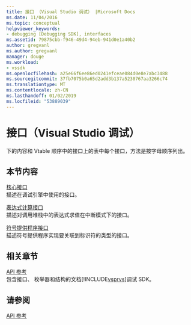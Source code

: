 ```yaml
---
title: 接口 （Visual Studio 调试） |Microsoft Docs
ms.date: 11/04/2016
ms.topic: conceptual
helpviewer_keywords:
- debugging [Debugging SDK], interfaces
ms.assetid: 79875cbb-f946-49d4-94eb-941d0e1a40b2
author: gregvanl
ms.author: gregvanl
manager: douge
ms.workload:
- vssdk
ms.openlocfilehash: a25e66f6ee86ed0241efceae084d0e8e7abc3488
ms.sourcegitcommit: 37fb7075b0a65d2add3b137a5230767aa3266c74
ms.translationtype: MT
ms.contentlocale: zh-CN
ms.lasthandoff: 01/02/2019
ms.locfileid: "53889039"
---
```

# <a name="interfaces-visual-studio-debugging"></a>接口（Visual Studio 调试）
下的内容和 Vtable 顺序中的接口上的表中每个接口，方法是按字母顺序列出。  
  
## <a name="in-this-section"></a>本节内容  
 [核心接口](../../../extensibility/debugger/reference/core-interfaces.md)  
 描述在调试引擎中使用的接口。  
  
 [表达式计算接口](../../../extensibility/debugger/reference/expression-evaluation-interfaces.md)  
 描述对调用堆栈中的表达式求值在中断模式下的接口。  
  
 [符号提供程序接口](../../../extensibility/debugger/reference/symbol-provider-interfaces.md)  
 描述符号提供程序实现要关联到标识符的类型的接口。  
  
## <a name="related-sections"></a>相关章节  
 [API 参考](../../../extensibility/debugger/reference/api-reference-visual-studio-debugging.md)  
 包含接口、 枚举器和结构的文档[!INCLUDE[vsprvs](../../../code-quality/includes/vsprvs_md.md)]调试 SDK。  
  
## <a name="see-also"></a>请参阅  
 [API 参考](../../../extensibility/debugger/reference/api-reference-visual-studio-debugging.md)